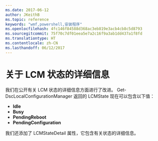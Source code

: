```yaml
---
ms.date: 2017-06-12
author: JKeithB
ms.topic: reference
keywords: "wmf,powershell,安装程序"
ms.openlocfilehash: 4fc146f84588d368ac3eb819e3acb4cb8c5d8793
ms.sourcegitcommit: 75f70c7df01eea5e7a2c16f9a3ab1dd437a1f8fd
ms.translationtype: HT
ms.contentlocale: zh-CN
ms.lasthandoff: 06/12/2017
---
```

# <a name="detailed-information-about-lcm-state"></a>关于 LCM 状态的详细信息

我们在公开有关 LCM 状态的详细信息方面进行了改进。 Get-DscLocalConfigurationManager 返回的 LCMState 现在可以包含以下值：

* **Idle**
* **Busy**
* **PendingReboot**
* **PendingConfiguration**

我们还添加了 LCMStateDetail 属性，它包含有关状态的详细信息。

